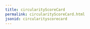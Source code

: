 ```yaml
---
title: circularityScoreCard
permalink: circularityScoreCard.html
jsonid: circularityscorecard
---
```

